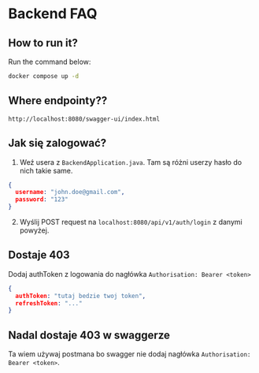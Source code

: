 # Backend FAQ

## How to run it?

Run the command below:

```sh
docker compose up -d
```
## Where endpointy??

```
http://localhost:8080/swagger-ui/index.html
```

## Jak się zalogować?

1. Weź usera z `BackendApplication.java`. Tam są różni userzy hasło do nich takie same.

```json
{
  username: "john.doe@gmail.com",
  password: "123"
}
```
2. Wyślij POST request na `localhost:8080/api/v1/auth/login` z danymi powyżej.

## Dostaje 403

Dodaj authToken z logowania do nagłówka `Authorisation: Bearer <token>`

```json
{
  authToken: "tutaj bedzie twoj token",
  refreshToken: "..."
}
```

## Nadal dostaje 403 w swaggerze

Ta wiem używaj postmana bo swagger nie dodaj nagłówka `Authorisation: Bearer <token>`.

